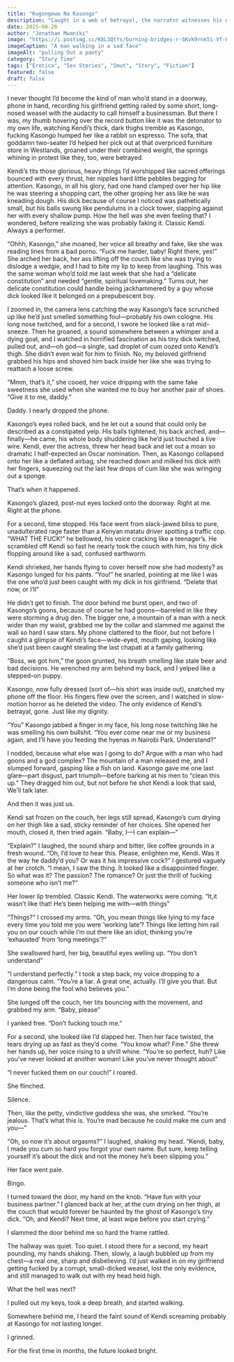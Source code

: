 ```yaml
---
title: "Kugongewa Na Kasongo"
description: "Caught in a web of betrayal, the narrator witnesses his girlfriend with another man and must confront the painful truth of her lies and infidelity."
date: 2025-08-20
author: "Jonathan Mwaniki"
image: "https://i.postimg.cc/K8L3QtYs/burning-bridges-r-SKvk9rnk51-Vf-P8.png"
imageCaption: "A man walking in a sad face"
imageAlt: "pulling Out a panty"
category: "Story Time"
tags: ["Erotica", "Sex Stories", "Smut", "Story", "Fiction"]
featured: false
draft: false
---
```



I never thought I’d become the kind of man who’d stand in a doorway, phone in hand, recording his girlfriend getting railed by some short, long-nosed weasel with the audacity to call himself a businessman. But there I was, my thumb hovering over the record button like it was the detonator to my own life, watching Kendi’s thick, dark thighs tremble as Kasongo, fucking Kasongo humped her like a rabbit on espresso. The sofa, that goddamn two-seater I’d helped her pick out at that overpriced furniture store in Westlands, groaned under their combined weight, the springs whining in protest like they, too, were betrayed.

Kendi’s tits those glorious, heavy things I’d worshipped like sacred offerings bounced with every thrust, her nipples hard little pebbles begging for attention. Kasongo, in all his glory, had one hand clamped over her hip like he was steering a shopping cart, the other groping her ass like he was kneading dough. His dick because of course I noticed was pathetically small, but his balls swung like pendulums in a clock tower, slapping against her with every shallow pump. How the hell was she even feeling that? I wondered, before realizing she was probably faking it. Classic Kendi. Always a performer.

“Ohhh, Kasongo,” she moaned, her voice all breathy and fake, like she was reading lines from a bad porno. “Fuck me harder, baby! Right there, yes!” She arched her back, her ass lifting off the couch like she was trying to dislodge a wedgie, and I had to bite my lip to keep from laughing. This was the same woman who’d told me last week that she had a “delicate constitution” and needed “gentle, spiritual lovemaking.” Turns out, her delicate constitution could handle being jackhammered by a guy whose dick looked like it belonged on a prepubescent boy.

I zoomed in, the camera lens catching the way Kasongo’s face scrunched up like he’d just smelled something foul—probably his own cologne. His long nose twitched, and for a second, I swore he looked like a rat mid-sneeze. Then he groaned, a sound somewhere between a whimper and a dying goat, and I watched in horrified fascination as his tiny dick twitched, pulled out, and—oh god—a single, sad droplet of cum oozed onto Kendi’s thigh. She didn’t even wait for him to finish. No, my beloved girlfriend grabbed his hips and shoved him back inside her like she was trying to reattach a loose screw.

“Mmm, that’s it,” she cooed, her voice dripping with the same fake sweetness she used when she wanted me to buy her another pair of shoes. “Give it to me, daddy.”

Daddy. I nearly dropped the phone.

Kasongo’s eyes rolled back, and he let out a sound that could only be described as a constipated yelp. His balls tightened, his back arched, and—finally—he came, his whole body shuddering like he’d just touched a live wire. Kendi, ever the actress, threw her head back and let out a moan so dramatic I half-expected an Oscar nomination. Then, as Kasongo collapsed onto her like a deflated airbag, she reached down and milked his dick with her fingers, squeezing out the last few drops of cum like she was wringing out a sponge.

That’s when it happened.

Kasongo’s glazed, post-nut eyes locked onto the doorway. Right at me. Right at the phone.

For a second, time stopped. His face went from slack-jawed bliss to pure, unadulterated rage faster than a Kenyan matatu driver spotting a traffic cop. “WHAT THE FUCK!” he bellowed, his voice cracking like a teenager’s. He scrambled off Kendi so fast he nearly took the couch with him, his tiny dick flopping around like a sad, confused earthworm.

Kendi shrieked, her hands flying to cover herself now she had modesty? as Kasongo lunged for his pants. “You!” he snarled, pointing at me like I was the one who’d just been caught with my dick in his girlfriend. “Delete that now, or I’ll”

He didn’t get to finish. The door behind me burst open, and two of Kasongo’s goons, because of course he had goons—barreled in like they were storming a drug den. The bigger one, a mountain of a man with a neck wider than my waist, grabbed me by the collar and slammed me against the wall so hard I saw stars. My phone clattered to the floor, but not before I caught a glimpse of Kendi’s face—wide-eyed, mouth gaping, looking like she’d just been caught stealing the last chapati at a family gathering.

“Boss, we got him,” the goon grunted, his breath smelling like stale beer and bad decisions. He wrenched my arm behind my back, and I yelped like a stepped-on puppy.

Kasongo, now fully dressed (sort of—his shirt was inside out), snatched my phone off the floor. His fingers flew over the screen, and I watched in slow-motion horror as he deleted the video. The only evidence of Kendi’s betrayal, gone. Just like my dignity.

“You” Kasongo jabbed a finger in my face, his long nose twitching like he was smelling his own bullshit. “You ever come near me or my business again, and I’ll have you feeding the hyenas in Nairobi Park. Understand?”

I nodded, because what else was I going to do? Argue with a man who had goons and a god complex? The mountain of a man released me, and I slumped forward, gasping like a fish on land. Kasongo gave me one last glare—part disgust, part triumph—before barking at his men to “clean this up.” They dragged him out, but not before he shot Kendi a look that said, We’ll talk later.

And then it was just us.

Kendi sat frozen on the couch, her legs still spread, Kasongo’s cum drying on her thigh like a sad, sticky reminder of her choices. She opened her mouth, closed it, then tried again. “Baby, I—I can explain—”

“Explain?” I laughed, the sound sharp and bitter, like coffee grounds in a fresh wound. “Oh, I’d love to hear this. Please, enlighten me, Kendi. Was it the way he daddy’d you? Or was it his impressive cock?” I gestured vaguely at her crotch. “I mean, I saw the thing. It looked like a disappointed finger. So what was it? The passion? The romance? Or just the thrill of fucking someone who isn’t me?”

Her lower lip trembled. Classic Kendi. The waterworks were coming. “It,it wasn’t like that! He’s been helping me with—with things”

“Things?” I crossed my arms. “Oh, you mean things like lying to my face every time you told me you were ‘working late’? Things like letting him rail you on our couch while I’m out there like an idiot, thinking you’re ‘exhausted’ from ‘long meetings’?”

She swallowed hard, her big, beautiful eyes welling up. “You don’t understand”

“I understand perfectly.” I took a step back, my voice dropping to a dangerous calm. “You’re a liar. A great one, actually. I’ll give you that. But I’m done being the fool who believes you.”

She lunged off the couch, her tits bouncing with the movement, and grabbed my arm. “Baby, please”

I yanked free. “Don’t fucking touch me.”

For a second, she looked like I’d slapped her. Then her face twisted, the tears drying up as fast as they’d come. “You know what? Fine.” She threw her hands up, her voice rising to a shrill whine. “You’re so perfect, huh? Like you’ve never looked at another woman! Like you’ve never thought about”

“I never fucked them on our couch!” I roared.

She flinched.

Silence.

Then, like the petty, vindictive goddess she was, she smirked. “You’re jealous. That’s what this is. You’re mad because he could make me cum and you—”

“Oh, so now it’s about orgasms?” I laughed, shaking my head. “Kendi, baby, I made you cum so hard you forgot your own name. But sure, keep telling yourself it’s about the dick and not the money he’s been slipping you.”

Her face went pale.

Bingo.

I turned toward the door, my hand on the knob. “Have fun with your business partner.” I glanced back at her, at the cum drying on her thigh, at the couch that would forever be haunted by the ghost of Kasongo’s tiny dick. “Oh, and Kendi? Next time, at least wipe before you start crying.”

I slammed the door behind me so hard the frame rattled.

The hallway was quiet. Too quiet. I stood there for a second, my heart pounding, my hands shaking. Then, slowly, a laugh bubbled up from my chest—a real one, sharp and disbelieving. I’d just walked in on my girlfriend getting fucked by a corrupt, small-dicked weasel, lost the only evidence, and still managed to walk out with my head held high.

What the hell was next?

I pulled out my keys, took a deep breath, and started walking.

Somewhere behind me, I heard the faint sound of Kendi screaming probably at Kasongo for not lasting longer.

I grinned.

For the first time in months, the future looked bright.